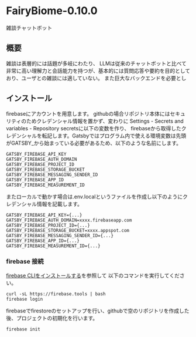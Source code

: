 FairyBiome-0.10.0
=================================

雑談チャットボット

## 概要

雑談は表層的には話題が多岐にわたり、
LLMは従来のチャットボットと比べて非常に高い理解力と会話能力を持つが、基本的には質問応答や要約を目的としており、ユーザとの雑談には適していない。
また巨大なバックエンドを必要とし


## インストール

firebaseにアカウントを用意します。
githubの場合リポジトリ本体にはセキュリティのためクレデンシャル情報を置かず、変わりに
Settings - Secrets and variables - Repository secretsに以下の変数を作り、
firebaseから取得したクレデンシャルを転記します。Gatsbyではプログラム内で使える環境変数は先頭がGATSBY_から始まっている必要があるため、以下のような名前にします。

```
GATSBY_FIREBASE_API_KEY
GATSBY_FIREBASE_AUTH_DOMAIN
GATSBY_FIREBASE_PROJECT_ID
GATSBY_FIREBASE_STORAGE_BUCKET
GATSBY_FIREBASE_MESSAGING_SENDER_ID
GATSBY_FIREBASE_APP_ID
GATSBY_FIREBASE_MEASUREMENT_ID
```

またローカルで動かす場合は.env.localというファイルを作成し以下のようにクレデンシャル情報を記載します。
```
GATSBY_FIREBASE_API_KEY={...}
GATSBY_FIREBASE_AUTH_DOMAIN=xxxx.firebaseapp.com
GATSBY_FIREBASE_PROJECT_ID={...}
GATSBY_FIREBASE_STORAGE_BUCKET=xxxx.appspot.com
GATSBY_FIREBASE_MESSAGING_SENDER_ID={...}
GATSBY_FIREBASE_APP_ID={...}
GATSBY_FIREBASE_MEASUREMENT_ID={...}
```

### firebase 接続

[firebase CLIをインストールする](https://firebase.google.com/docs/cli?hl=ja#mac-linux-auto-script)を参照して
以下のコマンドを実行してください。

```
curl -sL https://firebase.tools | bash
firebase login
```

firebaseでfirestoreのセットアップを行い、githubで空のリポジトリを作成した後、プロジェクトの初期化を行います。

```
firebase init
```

